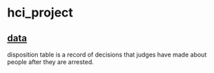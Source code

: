 # hci_project

## [data](https://github.com/justinhchae/hci_project/tree/main/data)

disposition table is a record of decisions that judges have made about people after they are arrested. 
